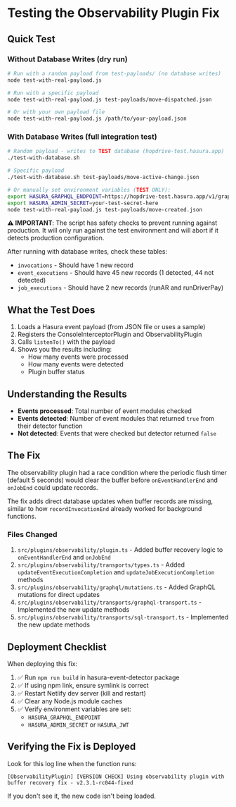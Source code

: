 # Testing the Observability Plugin Fix

## Quick Test

### Without Database Writes (dry run)
```bash
# Run with a random payload from test-payloads/ (no database writes)
node test-with-real-payload.js

# Run with a specific payload
node test-with-real-payload.js test-payloads/move-dispatched.json

# Or with your own payload file
node test-with-real-payload.js /path/to/your-payload.json
```

### With Database Writes (full integration test)
```bash
# Random payload - writes to TEST database (hopdrive-test.hasura.app)
./test-with-database.sh

# Specific payload
./test-with-database.sh test-payloads/move-active-change.json

# Or manually set environment variables (TEST ONLY):
export HASURA_GRAPHQL_ENDPOINT=https://hopdrive-test.hasura.app/v1/graphql
export HASURA_ADMIN_SECRET=your-test-secret-here
node test-with-real-payload.js test-payloads/move-created.json
```

**⚠️ IMPORTANT**: The script has safety checks to prevent running against production. It will only run against the test environment and will abort if it detects production configuration.

After running with database writes, check these tables:
- `invocations` - Should have 1 new record
- `event_executions` - Should have 45 new records (1 detected, 44 not detected)
- `job_executions` - Should have 2 new records (runAR and runDriverPay)

## What the Test Does

1. Loads a Hasura event payload (from JSON file or uses a sample)
2. Registers the ConsoleInterceptorPlugin and ObservabilityPlugin
3. Calls `listenTo()` with the payload
4. Shows you the results including:
   - How many events were processed
   - How many events were detected
   - Plugin buffer status

## Understanding the Results

- **Events processed**: Total number of event modules checked
- **Events detected**: Number of event modules that returned `true` from their detector function
- **Not detected**: Events that were checked but detector returned `false`

## The Fix

The observability plugin had a race condition where the periodic flush timer (default 5 seconds) would clear the buffer before `onEventHandlerEnd` and `onJobEnd` could update records.

The fix adds direct database updates when buffer records are missing, similar to how `recordInvocationEnd` already worked for background functions.

### Files Changed

1. `src/plugins/observability/plugin.ts` - Added buffer recovery logic to `onEventHandlerEnd` and `onJobEnd`
2. `src/plugins/observability/transports/types.ts` - Added `updateEventExecutionCompletion` and `updateJobExecutionCompletion` methods
3. `src/plugins/observability/graphql/mutations.ts` - Added GraphQL mutations for direct updates
4. `src/plugins/observability/transports/graphql-transport.ts` - Implemented the new update methods
5. `src/plugins/observability/transports/sql-transport.ts` - Implemented the new update methods

## Deployment Checklist

When deploying this fix:

1. ✅ Run `npm run build` in hasura-event-detector package
2. ✅ If using npm link, ensure symlink is correct
3. ✅ Restart Netlify dev server (kill and restart)
4. ✅ Clear any Node.js module caches
5. ✅ Verify environment variables are set:
   - `HASURA_GRAPHQL_ENDPOINT`
   - `HASURA_ADMIN_SECRET` or `HASURA_JWT`

## Verifying the Fix is Deployed

Look for this log line when the function runs:

```
[ObservabilityPlugin] [VERSION CHECK] Using observability plugin with buffer recovery fix - v2.3.1-rc044-fixed
```

If you don't see it, the new code isn't being loaded.
